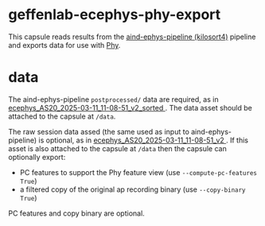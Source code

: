 # geffenlab-ecephys-phy-export

This capsule reads results from the [aind-ephys-pipeline (kilosort4)](https://codeocean.allenneuraldynamics.org/capsule/9352933/tree) pipeline and exports data for use with [Phy](https://github.com/cortex-lab/phy).

# data

The aind-ephys-pipeline `postprocessed/` data are required, as in [ecephys_AS20_2025-03-11_11-08-51_v2_sorted
](https://codeocean.allenneuraldynamics.org/data-assets/42ee2286-92cf-4323-8c65-fe25ef8b1ed6/ecephys?filters=N4Igzg9gTgLiBcIDGUCmBDGqAmIA0I2qYSCMUArqgQA7oDmqCAjLalAAoNPwBMADAXTYAbugB2SHAmABfAgFsKAGxgBLAGJrV7MDJDokUsGAAyqEamV74AbWRpM0gLqzZQA).  The data asset should be attached to the capsule at `/data`.

The raw session data assed (the same used as input to aind-ephys-pipeline) is optional, as in [ecephys_AS20_2025-03-11_11-08-51_v2
](https://codeocean.allenneuraldynamics.org/data-assets/2429fd9e-80c5-4cf0-a281-9c8043cfc402/ecephys?filters=N4Igzg9gTgLiBcIDGUCmBDGqAmIA0I2qYSCMUArqgQA7oDmqCAjLalAAoNPwBMADAXTYAbugB2SHAmABfAgFsKAGxgBLAGJrV7MDJDokUsGAAyqEamV74AbWRpM0gLqzZQA).  If this asset is also attached to the capsule at `/data` then the capsule can optionally export:

 - PC features to support the Phy feature view (use `--compute-pc-features True`)
 - a filtered copy of the original ap recording binary (use `--copy-binary True`)

PC features and copy binary are optional.